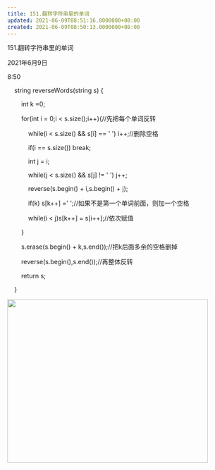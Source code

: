 ```yaml
---
title: 151.翻转字符串里的单词
updated: 2021-06-09T08:51:16.0000000+08:00
created: 2021-06-09T08:50:13.0000000+08:00
---
```


151.翻转字符串里的单词

2021年6月9日

8:50

    string reverseWords(string s) {

        int k =0;

        for(int i = 0;i \< s.size();i++){//先把每个单词反转

            while(i \< s.size() && s\[i\] == ' ') i++;//删除空格

            if(i == s.size()) break;

            int j = i;

            while(j \< s.size() && s\[j\] != ' ') j++;

            reverse(s.begin() + i,s.begin() + j);

            if(k) s\[k++\] =' ';//如果不是第一个单词前面，则加一个空格

            while(i \< j)s\[k++\] = s\[i++\];//依次赋值

        }

        s.erase(s.begin() + k,s.end());//把k后面多余的空格删掉

        reverse(s.begin(),s.end());//再整体反转

        return s;

    }

<img src="C:\Users\82772\AppData\Local\Temp\yifan&#39;s Notebook\pandoc/media/image1.png" style="width:4.73958in;height:3.86458in" />
